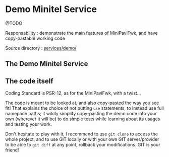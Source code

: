 # Demo Minitel Service

@TODO

Responsability : demonstrate the main features of MiniPaviFwk, and have copy-pastable working code

Source directory : [services/demo/](../../services/demo/)


## The Demo Minitel Service


## The code itself

Coding Standard is PSR-12, as for the MiniPaviFwk, with a twist...

The code is meant to be looked at, and also copy-pasted the way you see fit!
That explains the choice of not putting `use` statements, to instead use full namepace paths; it wildly simplify copy-pasting the demo code into your own (wherever it will be) to do simple tests while learning about its usages and testing your work.

Don't hesitate to play with it, I recommend to use `git clone` to access the whole project, and to use GIT locally or with your own GIT server/provider to be able to `git diff` at any point, rollback your modifications. GIT is your friend!
